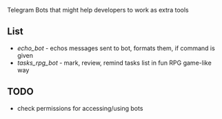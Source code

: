 Telegram Bots that might help developers to work as extra tools
 
 
 
## List
* _echo_bot_ - echos messages sent to bot, formats them, if command is given
* _tasks_rpg_bot_ - mark, review, remind tasks list in fun RPG game-like way
 
 
## TODO
* check permissions for accessing/using bots